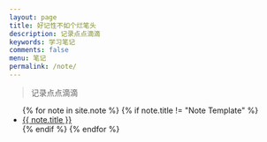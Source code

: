 ```yaml
---
layout: page
title: 好记性不如个烂笔头
description: 记录点点滴滴
keywords: 学习笔记
comments: false
menu: 笔记
permalink: /note/
---
```


> 记录点点滴滴

<ul class="listing">
{% for note in site.note %}
{% if note.title != "Note Template" %}
<li class="listing-item"><a href="{{ note.url }}">{{ note.title }}</a></li>
{% endif %}
{% endfor %}
</ul>
